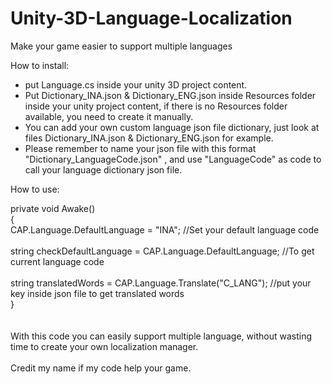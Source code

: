 # Unity-3D-Language-Localization
Make your game easier to support multiple languages


How to install:</br>
- put Language.cs inside your unity 3D project content. </br>
- Put Dictionary_INA.json & Dictionary_ENG.json inside Resources folder inside your unity project content, if there is no Resources folder available, you need to create it manually. </br>
- You can add your own custom language json file dictionary, just look at files Dictionary_INA.json & Dictionary_ENG.json for example.</br>
- Please remember to name your json file with this format "Dictionary_LanguageCode.json" , and use "LanguageCode" as code to call your language dictionary json file.</br>


How to use:</br>

private void Awake()</br>
{ </br>
   CAP.Language.DefaultLanguage = "INA"; //Set your default language code </br>
</br>
   string checkDefaultLanguage = CAP.Language.DefaultLanguage; //To get current language code </br>
</br>
   string translatedWords = CAP.Language.Translate("C_LANG"); //put your key inside json file to get translated words </br>
} </br>
</br>
</br>
With this code you can easily support multiple language, without wasting time to create your own localization manager.</br>
</br>
Credit my name if my code help your game.</br>
